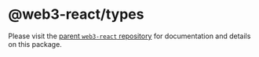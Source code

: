 # @web3-react/types

Please visit the [parent `web3-react` repository](https://github.com/NoahZinsmeister/web3-react) for documentation and details on this package.

